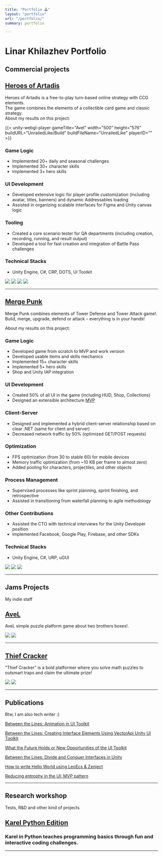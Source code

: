 ```yaml
---
title: "Portfolio 🕹️"
layout: "portfolio"
url: "/portfolio/"
summary: portfolio 

---
```


Linar Khilazhev Portfolio
=========================

Commercial projects
-------------------

[Heroes of Artadis](https://play.google.com/store/apps/details?id=com.BulatZavgarov.HeroicBattles&hl=en)
--------------------------------------------------------------------------------------------------------

Heroes of Artadis is a free-to-play turn-based online strategy with CCG elements.  
The game combines the elements of a collectible card game and classic strategy.  
About my results on this project:


{{< unity-webgl-player
gameTitle="Avel"
width="500"
height="576"
buildURL="UnrailedLike/Build"
buildFileName="UnrailedLike"
playerID=""  >}}

### Game Logic

*   Implemented 20+ daily and seasonal challenges
*   Implemented 30+ character skills
*   Implemented 3+ hero skills

### UI Development

*   Developed extensive logic for player profile customization (including avatar, titles, banners) and dynamic Addressables loading
*   Assisted in organizing scalable interfaces for Figma and Unity canvas logic

### Tooling

*   Created a core scenario tester for QA departments (including creation, recording, running, and result output)
*   Developed a tool for fast creation and integration of Battle Pass challenges

### Technical Stacks

*   Unity Engine, C#, CRP, DOTS, UI Toolkit

![](HOA_1.webp) 
![](HOA_2.webp) 
![](HOA_3.webp) 
![](HOA_4.webp)

----

[Merge Punk](https://play.google.com/store/apps/details?id=com.NeonBanana.PVPTD&hl=en&gl=US)
--------------------------------------------------------------------------------------------

Merge Punk combines elements of Tower Defense and Tower Attack game!.  
Build, merge, upgrade, defend or attack – everything is in your hands!

About my results on this project:

### Game Logic

*   Developed game from scratch to MVP and work version
*   Developed usable items and skills mechanics
*   Implemented 15+ character skills
*   Implemented 5+ hero skills
*   Shop and Unity IAP integration

### UI Development

*   Created 50% of all UI in the game (including HUD, Shop, Collections)
*   Designed an extensible architecture [MVP](https://github.com/linzer0/interface-pattern-mvp)

### Client-Server

*   Designed and implemented a hybrid client-server relationship based on clear .NET (same for client and server)
*   Decreased network traffic by 50% (optimized GET/POST requests)

### Optimization

*   FPS optimization (from 30 to stable 60) for mobile devices
*   Memory traffic optimization (from ~10 KB per frame to almost zero)
*   Added pooling for characters, projectiles, and other objects

### Process Management

*   Supervised processes like sprint planning, sprint finishing, and retrospective
*   Assisted in transitioning from waterfall planning to agile methodology

### Other Contributions

*   Assisted the CTO with technical interviews for the Unity Developer position
*   Implemented Facebook, Google Play, Firebase, and other SDKs

### Technical Stacks

*   Unity Engine, C#, URP, uGUI

![](MergePunk_1.webp) 
![](MergePunk_2.webp) 
![](MergePunk_3.webp)

----

Jams Projects
-------------

My indie staff

[AveL](https://linzet.itch.io/avel)
-----------------------------------

AveL simple puzzle platform game about two brothers boxes!.

![](Avel_3.png) ![](Avel_1.png)


----

[Thief Cracker](https://linzet.itch.io/thief-cracker)
-----------------------------------------------------

"Thief Cracker" is a bold platformer where you solve math puzzles to outsmart traps and claim the ultimate prize!

![](TC_2.png) ![](TC_3.png)


----

Publications
------------

Btw, I am also tech writer :)

[Between the Lines: Animation in UI Toolkit](https://habr.com/ru/articles/832798/)

[Between the Lines: Creating Interface Elements Using VectorApi Unity UI Toolkit](https://habr.com/ru/articles/803651/)

[What the Future Holds or New Opportunities of the UI Toolkit](https://dtf.ru/gamedev/2540623-chto-neset-nam-den-gryadushii-ili-novye-vozmozhnosti-ui-toolkita-s-kodom-i-kartinkami)

[Between the Lines: Divide and Conquer Interfaces in Unity](https://dtf.ru/gamedev/2215784-razdelyaem-i-vlastvuem-nad-interfeisami-v-unity)

[How to write Hello World using LeoEcs & Zenject](https://github.com/linzer0/hello-world-zenject-leoecs)

[Reducing entrophy in the UI: MVP pattern](https://dtf.ru/gamedev/2036089-umenshaem-haos-v-ui-pattern-mvp)

----

Research workshop
----

Tests, R&D and other kind of projects

[Karel Python Edition](https://github.com/linzer0/karel-python/tree/master)
---------------------------------------------------------------------------
### Karel in Python teaches programming basics through fun and interactive coding challenges.
---

